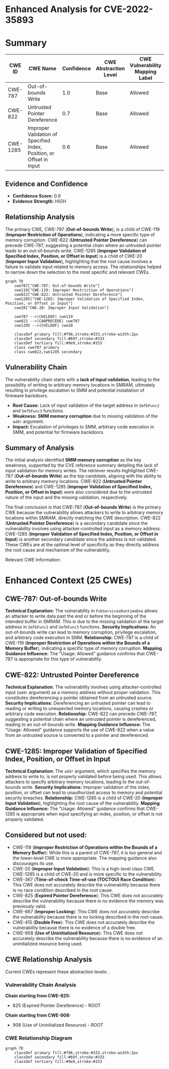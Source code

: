 # Enhanced Analysis for CVE-2022-35893

# Summary
| CWE ID | CWE Name | Confidence | CWE Abstraction Level | CWE Vulnerability Mapping Label | CWE-Vulnerability Mapping Notes |
|---|---|---|---|---|---|
| CWE-787 | Out-of-bounds Write | 1.0 | Base | Allowed | Primary CWE |
| CWE-822 | Untrusted Pointer Dereference | 0.7 | Base | Allowed | Secondary Candidate |
| CWE-1285 | Improper Validation of Specified Index, Position, or Offset in Input | 0.6 | Base | Allowed | Secondary Candidate |

## Evidence and Confidence

*   **Confidence Score:** 0.9
*   **Evidence Strength:** HIGH

## Relationship Analysis
The primary CWE, CWE-787 (**Out-of-bounds Write**), is a child of CWE-119 (**Improper Restriction of Operations**), indicating a more specific type of memory corruption. CWE-822 (**Untrusted Pointer Dereference**) can precede CWE-787, suggesting a potential chain where an untrusted pointer leads to an out-of-bounds write. CWE-1285 (**Improper Validation of Specified Index, Position, or Offset in Input**) is a child of CWE-20 (**Improper Input Validation**), highlighting that the root cause involves a failure to validate input related to memory access. The relationships helped to narrow down the selection to the most specific and relevant CWEs.

```mermaid
graph TD
    cwe787["CWE-787: Out-of-bounds Write"]
    cwe119["CWE-119: Improper Restriction of Operations"]
    cwe822["CWE-822: Untrusted Pointer Dereference"]
    cwe1285["CWE-1285: Improper Validation of Specified Index, Position, or Offset in Input"]
    cwe20["CWE-20: Improper Input Validation"]
    
    cwe787 -->|CHILDOF| cwe119
    cwe822 -->|CANPRECEDE| cwe787
    cwe1285 -->|CHILDOF| cwe20
    
    classDef primary fill:#f96,stroke:#333,stroke-width:2px
    classDef secondary fill:#69f,stroke:#333
    classDef tertiary fill:#9e9,stroke:#333
    class cwe787 primary
    class cwe822,cwe1285 secondary
```

## Vulnerability Chain
The vulnerability chain starts with a **lack of input validation**, leading to the possibility of writing to arbitrary memory locations in SMRAM, ultimately resulting in privilege escalation to SMM and potential installation of firmware backdoors.
  - **Root Cause:** Lack of input validation of the target address in `SmfbFunc2` and `SmfbFunc3` functions.
  - **Weakness:** **SMM memory corruption** due to missing validation of the `addr` argument.
  - **Impact:** Escalation of privileges to SMM, arbitrary code execution in SMM, and potential for firmware backdoors.

## Summary of Analysis
The initial analysis identified **SMM memory corruption** as the key weakness, supported by the CVE reference summary detailing the lack of input validation for memory writes. The retriever results highlighted CWE-787 (**Out-of-bounds Write**) as the top candidate, aligning with the ability to write to arbitrary memory locations. CWE-822 (**Untrusted Pointer Dereference**) and CWE-1285 (**Improper Validation of Specified Index, Position, or Offset in Input**) were also considered due to the untrusted nature of the input and the missing validation, respectively.

The final conclusion is that CWE-787 (**Out-of-bounds Write**) is the primary CWE because the vulnerability allows attackers to write to arbitrary memory locations within SMRAM, directly matching the CWE description. CWE-822 (**Untrusted Pointer Dereference**) is a secondary candidate since the vulnerability involves using attacker-controlled input as a memory address. CWE-1285 (**Improper Validation of Specified Index, Position, or Offset in Input**) is another secondary candidate since the address is not validated. These CWEs are at the optimal level of specificity as they directly address the root cause and mechanism of the vulnerability.

Relevant CWE Information:

# Enhanced Context (25 CWEs)

## CWE-787: Out-of-bounds Write
**Technical Explanation:** The vulnerability in `FvbServicesRuntimeDxe` allows an attacker to write data past the end or before the beginning of the intended buffer in SMRAM. This is due to the missing validation of the target address in `SmfbFunc2` and `SmfbFunc3` functions.
**Security Implications:** An out-of-bounds write can lead to memory corruption, privilege escalation, and arbitrary code execution in SMM.
**Relationship:** CWE-787 is a child of CWE-119 (**Improper Restriction of Operations within the Bounds of a Memory Buffer**), indicating a specific type of memory corruption.
**Mapping Guidance Influence:** The "Usage: Allowed" guidance confirms that CWE-787 is appropriate for this type of vulnerability.

## CWE-822: Untrusted Pointer Dereference
**Technical Explanation:** The vulnerability involves using attacker-controlled input (`addr` argument) as a memory address without proper validation. This constitutes dereferencing a pointer obtained from an untrusted source.
**Security Implications:** Dereferencing an untrusted pointer can lead to reading or writing to unexpected memory locations, causing crashes or arbitrary code execution.
**Relationship:** CWE-822 can precede CWE-787, suggesting a potential chain where an untrusted pointer is dereferenced, leading to an out-of-bounds write.
**Mapping Guidance Influence:** The "Usage: Allowed" guidance supports the use of CWE-822 when a value from an untrusted source is converted to a pointer and dereferenced.

## CWE-1285: Improper Validation of Specified Index, Position, or Offset in Input
**Technical Explanation:** The `addr` argument, which specifies the memory address to write to, is not properly validated before being used. This allows attackers to specify arbitrary memory locations, leading to the out-of-bounds write.
**Security Implications:** Improper validation of the index, position, or offset can lead to unauthorized access to memory and potential security breaches.
**Relationship:** CWE-1285 is a child of CWE-20 (**Improper Input Validation**), highlighting the root cause of the vulnerability.
**Mapping Guidance Influence:** The "Usage: Allowed" guidance confirms that CWE-1285 is appropriate when input specifying an index, position, or offset is not properly validated.

## Considered but not used:
- CWE-119 (**Improper Restriction of Operations within the Bounds of a Memory Buffer**): While this is a parent of CWE-787, it is too general and the lower-level CWE is more appropriate. The mapping guidance also discourages its use.
- CWE-20 (**Improper Input Validation**): This is a high-level class CWE. CWE-1285 is a child of CWE-20 and is more specific to the vulnerability.
- CWE-367 (**Time-of-check Time-of-use (TOCTOU) Race Condition**): This CWE does not accurately describe the vulnerability because there is no race condition described in the root cause.
- CWE-825 (**Expired Pointer Dereference**): This CWE does not accurately describe the vulnerability because there is no evidence the memory was previously valid.
- CWE-667 (**Improper Locking**): This CWE does not accurately describe the vulnerability because there is no locking described in the root cause.
- CWE-415 (**Double Free**): This CWE does not accurately describe the vulnerability because there is no evidence of a double free.
- CWE-908 (**Use of Uninitialized Resource**): This CWE does not accurately describe the vulnerability because there is no evidence of an uninitialized resource being used.


## CWE Relationship Analysis

Current CWEs represent these abstraction levels: .


### Vulnerability Chain Analysis

**Chain starting from CWE-825:**
- 825 (Expired Pointer Dereference) - ROOT


**Chain starting from CWE-908:**
- 908 (Use of Uninitialized Resource) - ROOT



### CWE Relationship Diagram

```mermaid
graph TD
    classDef primary fill:#f96,stroke:#333,stroke-width:2px
    classDef secondary fill:#69f,stroke:#333
    classDef tertiary fill:#9e9,stroke:#333
```